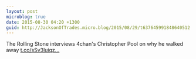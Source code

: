 ```yaml
---
layout: post
microblog: true
date: 2015-08-30 04:20 +1300
guid: http://JacksonOfTrades.micro.blog/2015/08/29/t637645991848640512.html
---
```

The Rolling Stone interviews 4chan's Christopher Pool on why he walked away [t.co/sSv3luiqz...](http://t.co/sSv3luiqzn)
